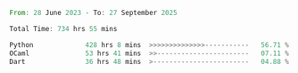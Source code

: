 <!--START_SECTION:waka-->

```rust
From: 28 June 2023 - To: 27 September 2025

Total Time: 734 hrs 55 mins

Python             428 hrs 8 mins  >>>>>>>>>>>>>>-----------   56.71 %
OCaml              53 hrs 41 mins  >>-----------------------   07.11 %
Dart               36 hrs 48 mins  >------------------------   04.88 %
```

<!--END_SECTION:waka-->
